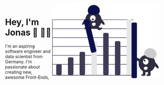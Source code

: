 <img align="right" src="https://github.com/jonasjuenemann/jonasjuenemann/blob/main/ML.png?raw=true" alt="" width=350px height=240px/>


# Hey, I'm Jonas 🤝 👨‍💻

I'm an aspiring software engineer and data scientist from Germany. I'm passionate about creating new, awesome Front-Ends, 




<!--
**jonasjuenemann/jonasjuenemann** is a ✨ _special_ ✨ repository because its `README.md` (this file) appears on your GitHub profile.

Here are some ideas to get you started:

- 🔭 I’m currently working on ...
- 🌱 I’m currently learning ...
- 👯 I’m looking to collaborate on ...
- 🤔 I’m looking for help with ...
- 💬 Ask me about ...
- 📫 How to reach me: ...
- 😄 Pronouns: ...
- ⚡ Fun fact: ...
-->
